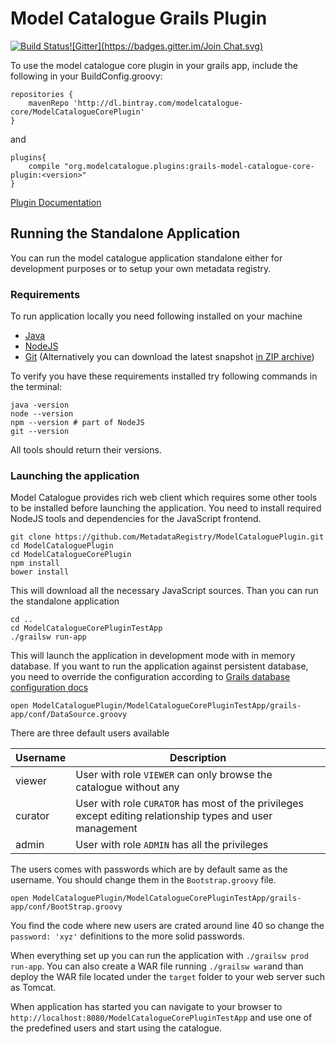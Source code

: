 Model Catalogue Grails Plugin
====================
[![Build Status](https://travis-ci.org/MetadataRegistry/ModelCataloguePlugin.svg?branch=develop)](https://travis-ci.org/MetadataRegistry/ModelCataloguePlugin)[![Gitter](https://badges.gitter.im/Join Chat.svg)](https://gitter.im/MetadataRegistry/ModelCataloguePlugin?utm_source=badge&utm_medium=badge&utm_campaign=pr-badge&utm_content=badge)

To use the model catalogue core plugin in your grails app, include the following in your BuildConfig.groovy:

```
repositories {	 
    mavenRepo 'http://dl.bintray.com/modelcatalogue-core/ModelCatalogueCorePlugin'
}
```

and 

```
plugins{ 
    compile "org.modelcatalogue.plugins:grails-model-catalogue-core-plugin:<version>"
}
```

[Plugin Documentation](https://metadata.ci.cloudbees.com/job/ModelCatalogueCorePluginDevelop/javadoc/)


## Running the Standalone Application

You can run the model catalogue application standalone either for development purposes or to setup your own metadata
registry.

### Requirements

To run application locally you need following installed on your machine 

  * [Java](https://java.com/en/download/)
  * [NodeJS](https://nodejs.org/download/)
  * [Git](http://git-scm.com/) (Alternatively you can download the latest snapshot [in ZIP archive](https://github.com/MetadataRegistry/ModelCataloguePlugin/archive/develop.zip)) 
  
To verify you have these requirements installed try following commands in the terminal:
 
```
java -version
node --version
npm --version # part of NodeJS
git --version
```

All tools should return their versions.
  
### Launching the application

Model Catalogue provides rich web client which requires some other tools to be installed before launching the application.
You need to install required NodeJS tools and dependencies for the JavaScript frontend. 

```
git clone https://github.com/MetadataRegistry/ModelCataloguePlugin.git
cd ModelCataloguePlugin
cd ModelCatalogueCorePlugin
npm install
bower install

```

This will download all the necessary JavaScript sources. Than you can run the standalone application

```
cd ..
cd ModelCatalogueCorePluginTestApp
./grailsw run-app
```

This will launch the application in development mode with in memory database. If you want to run the application
against persistent database, you need to override the configuration according to [Grails database configuration docs](http://grails.github.io/grails-doc/2.4.4/guide/conf.html#dataSource)

```
open ModelCataloguePlugin/ModelCatalogueCorePluginTestApp/grails-app/conf/DataSource.groovy
```

There are three default users available

Username      | Description 
------------- | -------------  
viewer        | User with role `VIEWER` can only browse the catalogue without any   
curator       | User with role `CURATOR` has most of the privileges except editing relationship types and user management
admin         | User with role `ADMIN`  has all the privileges

The users comes with passwords which are by default same as the username. You should change them in the `Bootstrap.groovy` file.

```
open ModelCataloguePlugin/ModelCatalogueCorePluginTestApp/grails-app/conf/BootStrap.groovy
```

You find the code where new users are crated around line 40 so change the `password: 'xyz'` definitions to the more
solid passwords.


When everything set up you can run the application with `./grailsw prod run-app`. You can also create a WAR file running 
`./grailsw war`and than deploy the WAR file located under the `target` folder to your web server such as Tomcat.

When application has started you can navigate to your browser to `http://localhost:8080/ModelCatalogueCorePluginTestApp`
and use one of the predefined users and start using the catalogue.











